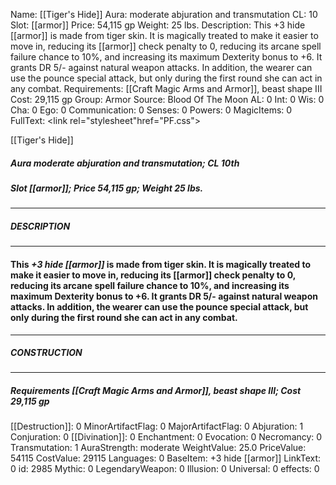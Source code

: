 Name: [[Tiger's Hide]]
Aura: moderate abjuration and transmutation
CL: 10
Slot: [[armor]]
Price: 54,115 gp
Weight: 25 lbs.
Description: This +3 hide [[armor]] is made from tiger skin. It is magically treated to make it easier to move in, reducing its [[armor]] check penalty to 0, reducing its arcane spell failure chance to 10%, and increasing its maximum Dexterity bonus to +6. It grants DR 5/- against natural weapon attacks. In addition, the wearer can use the pounce special attack, but only during the first round she can act in any combat.
Requirements: [[Craft Magic Arms and Armor]], beast shape III
Cost: 29,115 gp
Group: Armor
Source: Blood Of The Moon
AL: 0
Int: 0
Wis: 0
Cha: 0
Ego: 0
Communication: 0
Senses: 0
Powers: 0
MagicItems: 0
FullText: <link rel="stylesheet"href="PF.css"><div class="heading"><p class="alignleft">[[Tiger's Hide]]</p><div style="clear: both;"></div></div><div><h5><b>Aura </b>moderate abjuration and transmutation; <b>CL </b>10th</h5><h5><b>Slot </b>[[armor]]; <b>Price </b>54,115 gp; <b>Weight </b>25 lbs.</h5></div><hr/><div><h5><b>DESCRIPTION</b></h5></div><hr/><div><h4><p>This <i>+3 hide [[armor]]</i> is made from tiger skin. It is magically treated to make it easier to move in, reducing its [[armor]] check penalty to 0, reducing its arcane spell failure chance to 10%, and increasing its maximum Dexterity bonus to +6. It grants DR 5/- against natural weapon attacks. In addition, the wearer can use the pounce special attack, but only during the first round she can act in any combat.</p></h4></div><hr/><div><h5><b>CONSTRUCTION</b></h5></div><hr/><div><h5><b>Requirements </b>[[Craft Magic Arms and Armor]], <i>beast shape III</i>; <b>Cost </b>29,115 gp</h5></div>
[[Destruction]]: 0
MinorArtifactFlag: 0
MajorArtifactFlag: 0
Abjuration: 1
Conjuration: 0
[[Divination]]: 0
Enchantment: 0
Evocation: 0
Necromancy: 0
Transmutation: 1
AuraStrength: moderate
WeightValue: 25.0
PriceValue: 54115
CostValue: 29115
Languages: 0
BaseItem: +3 hide [[armor]]
LinkText: 0
id: 2985
Mythic: 0
LegendaryWeapon: 0
Illusion: 0
Universal: 0
effects: 0
